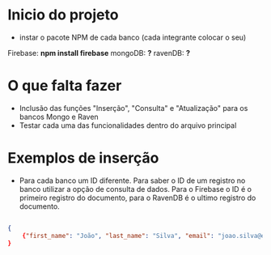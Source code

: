 # Inicio do projeto

- instar o pacote NPM de cada banco (cada integrante colocar o seu)

Firebase: **npm install firebase**
mongoDB: **?**
ravenDB: **?**

# O que falta fazer

- Inclusão das funções "Inserção", "Consulta" e "Atualização" para os bancos Mongo e Raven
- Testar cada uma das funcionalidades dentro do arquivo principal


# Exemplos de inserção

- Para cada banco um ID diferente. Para saber o ID de um registro no banco utilizar a opção de consulta de dados. Para o Firebase o ID é o primeiro registro do documento, para o RavenDB é o ultimo registro do documento.

```json

{
    {"first_name": "João", "last_name": "Silva", "email": "joao.silva@example.com", "status": "Active"}
}

```